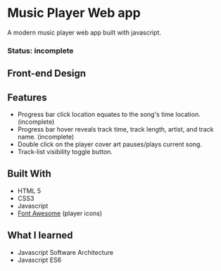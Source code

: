 # Music Player Web app
A modern music player web app built with javascript.

### Status: incomplete

## Front-end Design


## Features
- Progress bar click location equates to the song's time location. (incomplete)
- Progress bar hover reveals track time, track length, artist, and track name. (incomplete)
- Double click on the player cover art pauses/plays current song.
- Track-list visibility toggle button.



## Built With
- HTML 5
- CSS3
- Javascript
- [Font Awesome](https://fontawesome.com/?from=io) (player icons)


## What I learned

-  Javascript Software Architecture
- Javascript ES6
